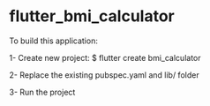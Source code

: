 # flutter_bmi_calculator

To build this application:

1- Create new project: $ flutter create bmi_calculator  

2- Replace the existing pubspec.yaml and lib/ folder   

3- Run the project
